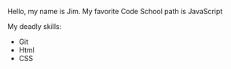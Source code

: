 Hello, my name is Jim. My favorite Code School path is JavaScript

My deadly skills:
* Git
* Html
* CSS

